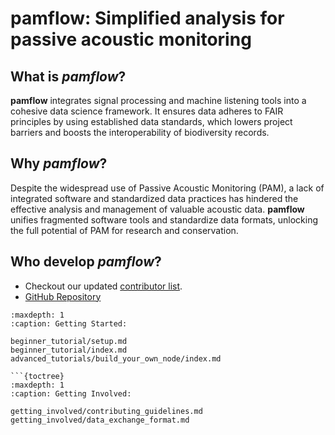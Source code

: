 # pamflow: Simplified analysis for passive acoustic monitoring

## What is *pamflow*?
**pamflow** integrates signal processing and machine listening tools into a cohesive data science framework. It ensures data adheres to FAIR principles by using established data standards, which lowers project barriers and boosts the interoperability of biodiversity records.

## Why *pamflow*?

Despite the widespread use of Passive Acoustic Monitoring (PAM), a lack of integrated software and standardized data practices has hindered the effective analysis and management of valuable acoustic data. **pamflow** unifies fragmented software tools and standardize data formats, unlocking the full potential of PAM for research and conservation.

## Who develop *pamflow*?
* Checkout our updated [contributor list](https://github.com/pamflow-org/pamflow/graphs/contributors).
* [GitHub Repository](https://github.com/pamflow-org/pamflow/)


```{toctree}
:maxdepth: 1
:caption: Getting Started:

beginner_tutorial/setup.md
beginner_tutorial/index.md
advanced_tutorials/build_your_own_node/index.md

```{toctree}
:maxdepth: 1
:caption: Getting Involved:

getting_involved/contributing_guidelines.md
getting_involved/data_exchange_format.md